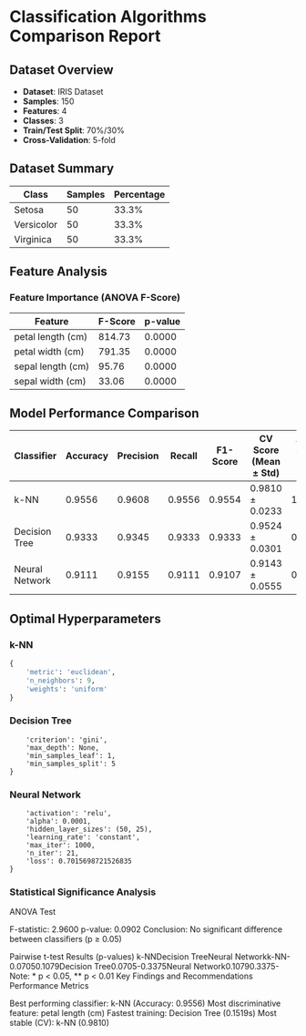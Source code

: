# Classification Algorithms Comparison Report

## Dataset Overview
- **Dataset**: IRIS Dataset
- **Samples**: 150
- **Features**: 4
- **Classes**: 3
- **Train/Test Split**: 70%/30%
- **Cross-Validation**: 5-fold

## Dataset Summary

| Class | Samples | Percentage |
|-------|---------|------------|
| Setosa | 50 | 33.3% |
| Versicolor | 50 | 33.3% |
| Virginica | 50 | 33.3% |

## Feature Analysis

### Feature Importance (ANOVA F-Score)

| Feature | F-Score | p-value |
|---------|---------|---------|
| petal length (cm) | 814.73 | 0.0000 |
| petal width (cm) | 791.35 | 0.0000 |
| sepal length (cm) | 95.76 | 0.0000 |
| sepal width (cm) | 33.06 | 0.0000 |

## Model Performance Comparison

| Classifier | Accuracy | Precision | Recall | F1-Score | CV Score (Mean ± Std) | Train Time (s) | Pred Time (s) |
|------------|----------|-----------|--------|----------|-----------------------|----------------|---------------|
| k-NN | 0.9556 | 0.9608 | 0.9556 | 0.9554 | 0.9810 ± 0.0233 | 1.2850 | 0.001727 |
| Decision Tree | 0.9333 | 0.9345 | 0.9333 | 0.9333 | 0.9524 ± 0.0301 | 0.1519 | 0.000092 |
| Neural Network | 0.9111 | 0.9155 | 0.9111 | 0.9107 | 0.9143 ± 0.0555 | 0.5617 | 0.000126 |

## Optimal Hyperparameters

### k-NN
```python
{
    'metric': 'euclidean',
    'n_neighbors': 9,
    'weights': 'uniform'
}
```
### Decision Tree
```python{
    'criterion': 'gini',
    'max_depth': None,
    'min_samples_leaf': 1,
    'min_samples_split': 5
}
```
### Neural Network
```python{
    'activation': 'relu',
    'alpha': 0.0001,
    'hidden_layer_sizes': (50, 25),
    'learning_rate': 'constant',
    'max_iter': 1000,
    'n_iter': 21,
    'loss': 0.7015698721526835
}
```
### Statistical Significance Analysis
ANOVA Test

F-statistic: 2.9600
p-value: 0.0902
Conclusion: No significant difference between classifiers (p ≥ 0.05)

Pairwise t-test Results (p-values)
k-NNDecision TreeNeural Networkk-NN-0.07050.1079Decision Tree0.0705-0.3375Neural Network0.10790.3375-
Note: * p < 0.05, ** p < 0.01
Key Findings and Recommendations
Performance Metrics

 Best performing classifier: k-NN (Accuracy: 0.9556)
 Most discriminative feature: petal length (cm)
 Fastest training: Decision Tree (0.1519s)
 Most stable (CV): k-NN (0.9810)
